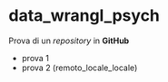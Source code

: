 # data_wrangl_psych
Prova di un *repository* in **GitHub**

 * prova 1
 * prova 2 (remoto_locale_locale)
